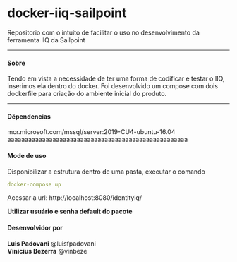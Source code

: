 # docker-iiq-sailpoint
Repositorio com o intuito de facilitar o uso no desenvolvimento da ferramenta IIQ da Sailpoint

------------
<h4>Sobre </h4>
<p>Tendo em vista a necessidade de ter uma forma de codificar e testar o IIQ, inserimos ela dentro do docker.
Foi desenvolvido um compose com dois dockerfile para criação do ambiente inicial do produto.</p>

------------


<h4>Dêpendencias </h4>
mcr.microsoft.com/mssql/server:2019-CU4-ubuntu-16.04  <br/>
aaaaaaaaaaaaaaaaaaaaaaaaaaaaaaaaaaaaaaaaaaaaaaaaaaaa 

<h4>Mode de uso</h4>
<p> Disponibilizar a estrutura dentro de uma pasta, executar o comando

```yaml
docker-compose up
```

Acessar a url:  http://localhost:8080/identityiq/

<b>Utilizar usuário e senha default do pacote</b>


<h4>Desenvolvidor por </h4>
<b>Luis Padovani</b> @luisfpadovani <br/>
<b>Vinicius Bezerra</b> @vinbeze

